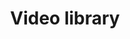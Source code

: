 ---
layout: videos
name: videos
title: Video library
image: videos.jpg
videos:
- url: https://www.youtube.com/embed/8T42jM5dvYs
  title: Webinar
- url: https://www.youtube.com/embed/3LQLHw7PH4I&t=64s
  title: Webinar
- url: https://www.youtube.com/embed/GBc3U-TuKmw&t=25s
  title: Webinar
- url: https://www.youtube.com/embed/-7juemUm26Q
  title: L'Aquila case study
- url: https://www.youtube.com/embed/5ocei-ihmAg&t=1s
  title: L'Aquila case study
- url: https://www.youtube.com/embed/UPVmCrWlSr8
  title: L'Aquila case study
- url: https://www.youtube.com/embed/3Deg-yYOVx8&t=33s
  title: Istanbul case study
- url: https://www.youtube.com/embed/qB3p-h8cv3E
  title: WP6
- url: https://www.youtube.com/embed/0s4BuSGLyJc
  title: Dordrecht case study
- url: https://www.youtube.com/embed/o4ao5EJqqcQ
  title: Lorca case study
- url: https://www.youtube.com/embed/i9CnGYNsB9E
  title: Lorca case study
---
